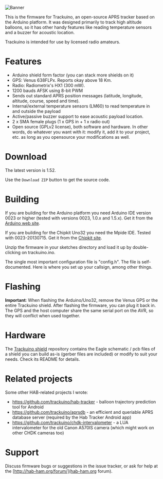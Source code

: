 ![Banner](https://github.com/trackuino/trackuino/wiki/img/trackuino-banner-narrow.png)

This is the firmware for Trackuino, an open-source APRS tracker based on the Arduino platform. It was designed primarily to track high altitude balloons, so it has other handy features like reading temperature sensors and a buzzer for acoustic location.

Trackuino is intended for use by licensed radio amateurs.

Features
========

 * Arduino shield form factor (you can stack more shields on it)
 * GPS: Venus 638FLPx. Reports okay above 18 Km.
 * Radio: Radiometrix's HX1 (300 mW).
 * 1200 bauds AFSK using 8-bit PWM
 * Sends out standard APRS position messages (latitude, longitude, altitude, course, speed and time).
 * Internal/external temperature sensors (LM60) to read temperature in and outside the payload
 * Active/passive buzzer support to ease acoustic payload location.
 * 2 x SMA female plugs (1 x GPS in + 1 x radio out)
 * Open source (GPLv2 license), both software and hardware. In other words, do whatever you want with it: modify it, add it to your project, etc. as long as you opensource your modifications as well.

Download
========

The latest version is 1.52.

Use the `Download ZIP` button to get the source code.

Building
========

If you are building for the Arduino platform you need Arduino IDE version 0023 or higher (tested with versions 0023, 1.0.x and 1.5.x). Get it from the [Arduino web site](http://arduino.cc/).

If you are building for the Chipkit Uno32 you need the Mpide IDE. Tested with 0023-20130715. Get it from the [Chipkit site](http://chipkit.net/).

Unzip the firmware in your sketches directory and load it up by double-clicking on trackuino.ino.

The single most important configuration file is "config.h". The file is self-documented. Here is where you set up your callsign, among other things.

Flashing
========

**Important**: When flashing the Arduino/Uno32, remove the Venus GPS or the entire Trackuino shield. After flashing the firmware, you can plug it back in. The GPS and the host computer share the same serial port on the AVR, so they will conflict when used together.

Hardware
========

The [Trackuino shield](https://github.com/trackuino/shield) repository contains the Eagle schematic / pcb files of a shield you can build as-is (gerber files are included) or modify to suit your needs. Check its README for details.

Related projects
================

Some other HAB-related projects I wrote:

  * https://github.com/trackuino/hab-tracker - balloon trajectory prediction tool for Android 
  * https://github.com/trackuino/aprsdb - an efficient and queriable APRS database server (required by the Hab Tracker Android app)
  * https://github.com/trackuino/chdk-intervalometer - a LUA intervalometer for the old Canon A570IS camera (which might work on other CHDK cameras too)

Support
=======

Discuss firmware bugs or suggestions in the issue tracker, or ask for help at the [http://hab-ham.org/forum/](hab-ham.org forum).
